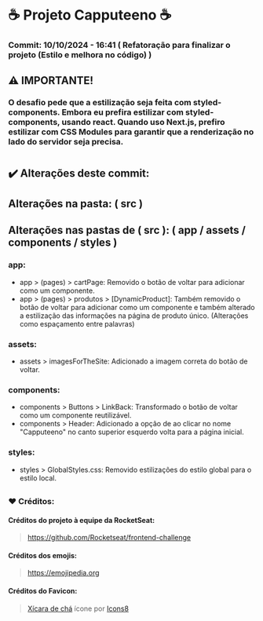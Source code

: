 # ☕ Projeto Capputeeno ☕

### Commit: 10/10/2024 - 16:41 ( Refatoração para finalizar o projeto (Estilo e melhora no código) )

## ⚠️ IMPORTANTE!
### O desafio pede que a estilização seja feita com styled-components. Embora eu prefira estilizar com styled-components, usando react. Quando uso Next.js, prefiro estilizar com CSS Modules para garantir que a renderização no lado do servidor seja precisa.

# 

## ✔️ Alterações deste commit:

## Alterações na pasta: ( src )

## Alterações nas pastas de ( src ): ( app / assets / components / styles )

### app:
- app > (pages) > cartPage: Removido o botão de voltar para adicionar como um componente.
- app > (pages) > produtos > [DynamicProduct]: Também removido o botão de voltar para adicionar como um componente e também alterado a estilização das informações na página de produto único. (Alterações como espaçamento entre palavras)

### assets:
- assets > imagesForTheSite: Adicionado a imagem correta do botão de voltar.

### components:
- components > Buttons > LinkBack: Transformado o botão de voltar como um componente reutilizável.
- components > Header: Adicionado a opção de ao clicar no nome "Capputeeno" no canto superior esquerdo volta para a página inicial.

### styles:
- styles > GlobalStyles.css: Removido estilizações do estilo global para o estilo local.

##

### ❤️ Créditos:

#### Créditos do projeto à equipe da RocketSeat:
> <a href="https://github.com/Rocketseat/frontend-challenge" target="_blank">https://github.com/Rocketseat/frontend-challenge</a>

#### Créditos dos emojis: 
> <a href="https://emojipedia.org" target="_blank">https://emojipedia.org</a>

#### Créditos do Favicon: 
> <a target="_blank" href="https://icons8.com/icon/64677/tea-cup">Xícara de chá</a> ícone por <a target="_blank" href="https://icons8.com">Icons8</a>